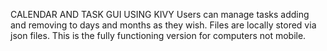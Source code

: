 CALENDAR AND TASK GUI USING KIVY
Users can manage tasks adding and removing to days and months as they wish. Files are locally stored via json files. This is the fully functioning version for computers not mobile. 
